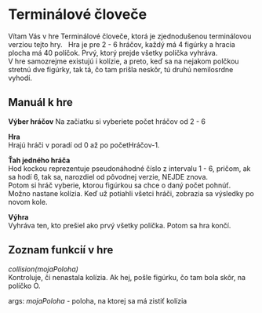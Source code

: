 # Terminálové človeče
Vítam Vás v hre Terminálové človeče, ktorá je zjednodušenou terminálovou verziou tejto hry.  
Hra je pre 2 - 6 hráčov, každý má 4 figúrky a hracia plocha má 40 políčok. Prvý, ktorý prejde všetky políčka vyhráva.  
V hre samozrejme existujú i kolízie, a preto, keď sa na nejakom polčkou stretnú dve figúrky, tak tá, čo tam prišla neskôr, tú druhú nemilosrdne vyhodí.

## Manuál k hre
**Výber hráčov** 
Na začiatku si vyberiete počet hráčov od 2 - 6

**Hra**  
Hrajú hráči v poradí od 0 až po početHráčov-1.

**Ťah jedného hráča**  
Hod kockou reprezentuje pseudonáhodné číslo z intervalu 1 - 6, pričom, ak sa hodí 6, tak sa, narozdiel od pôvodnej verzie, NEJDE znova.  
Potom si hráč vyberie, ktorou figúrkou sa chce o daný počet pohnúť.  
Možno nastane kolízia.
Keď už potiahli všetci hráči, zobrazia sa výsledky po novom kole.

**Výhra**  
Vyhráva ten, kto prešiel ako prvý všetky políčka. Potom sa hra končí.

## Zoznam funkcií v hre
*collision(mojaPoloha)*  
Kontroluje, či nenastala kolízia. Ak hej, pošle figúrku, čo tam bola skôr, na políčko O.

args: *mojaPoloha* - poloha, na ktorej sa má zistiť kolízia
